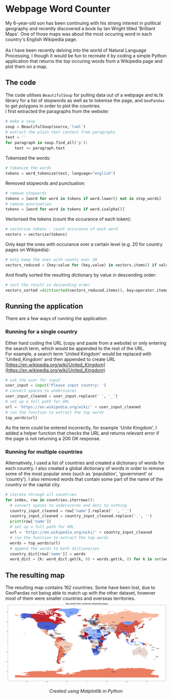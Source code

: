 # Webpage Word Counter
My 6-year-old son has been continuing with his strong interest in political geography and recently discovered a book by Ian Wright titled 'Brilliant Maps'. One of those maps  was about the most occuring word in each country's English Wikipedia page. 
<br><br>
As I have been recently delving into the world of Natural Language Processing, I though it would be fun to recreate it by coding a simple Python application that returns the top occuring words from a Wikipedia page and plot them on a map.
## The code
The code utilises ```BeautifulSoup``` for pulling data out of a webpage and ```NLTK``` library for a list of stopwords as well as to tokenise the page, and ```GeoPandas``` to get polygons in order to plot the countries.<br>
I first extracted the paragraphs from the website:<br>
```Python
# make a soup 
soup = BeautifulSoup(source,'lxml')
# extract the plain text content from paragraphs
text = ''
for paragraph in soup.find_all('p'):
    text += paragraph.text
```
Tokenised the words:<br>
```Python
# tokenize the words
tokens = word_tokenize(text, language="english")
```
Removed stopwords and punctuation:<br>
```Python
# remove stopwords
tokens = [word for word in tokens if word.lower() not in stop_words]
# remove punctuation
tokens = [word for word in tokens if word.isalpha()]
```
Vectorised the tokens (count the occurance of each token):<br>
```Python
# vectorize tokens - count occurance of each word
vectors = vectorize(tokens)
```
Only kept the ones with occurance over a certain level (e.g. 20 for country pages on Wikipedia):<br>
```Python
# only keep the ones with counts over 20
vectors_reduced = {key:value for (key,value) in vectors.items() if value >= word_limit}
```
And finally sorted the resulting dictionary by value in descending order:<br>
```Python
# sort the result in descending order
vectors_sorted =dict(sorted(vectors_reduced.items(), key=operator.itemgetter(1),reverse=True))
```
## Running the application
There are a few ways of running the application:
### Running for a single country
Either hard coding the URL (copy and paste from a website) or only entering the search term, which would be appended to the rest of the URL. <br>
For example, a search term 'United Kingdom' would be replaced with 'United_Kingdom' and then appended to create URL [https://en.wikipedia.org/wiki/United_Kingdom](https://en.wikipedia.org/wiki/United_Kingdom)
```Python
# ask the user for input
user_input = input('Please input country: ')
# convert spaces to underscores
user_input_cleaned = user_input.replace(' ', '_')
# set up a full path for URL
url = 'https://en.wikipedia.org/wiki/' + user_input_cleaned
# run the function to extract the top words
top_words(url)
```
As the term could be entered incorrectly, for example 'Unite Kingdom', I added a helper function that checks the URL and returns relevant error if the page is not returning a 200 OK response.
### Running for multiple countries
Alternatively, I used a list of countries and created a dictionary of words for each country. I also created a global dictionary of words in order to remove some of the most popular ones (such as 'population', 'government' or 'country'). I also removed words that contain some part of the name of the country or the capital city.
```Python
# iterate through all countries
for index, row in countries.iterrows():
  # convert spaces to underscores and dots to nothing
  country_input_cleaned = row['name'].replace(' ', '_')
  country_input_cleaned = country_input_cleaned.replace('.', '')
  print(row['name'])
  # set up a full path for URL
  url = 'https://en.wikipedia.org/wiki/' + country_input_cleaned
  # run the function to extract the top words
  words = top_words(url)
  # append the words to both dictionaries
  country_dict[row['name']] = words
  word_dict = {k: word_dict.get(k, 0) + words.get(k, 0) for k in set(word_dict) | set(words)}
```
## The resulting map
The resulting map contains 162 countries. Some have been lost, due to GeoPandas not being able to match up with the other dataset, however most of them were smaller countries and overseas territories.
<img  src="https://github.com/maciejtarsa/Webpage-Word-Counter/blob/main/top_words_per_country.png">
<div align='center'><i>Created using Matplotlib in Python</i></div>
